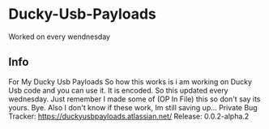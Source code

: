 # Ducky-Usb-Payloads

Worked on every wendnesday

## Info

For My Ducky Usb Payloads
So how this works is i am working on Ducky Usb code and you can use it.
It is encoded.
So this updated every wednesday.
Just remember I made some of (OP In File) this so don't say its yours.
Bye.
Also I don't know if these work, Im still saving up...
Private Bug Tracker: https://duckyusbpayloads.atlassian.net/
Release: 0.0.2-alpha.2
